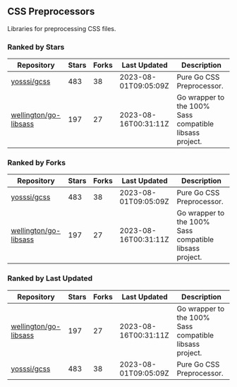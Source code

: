 ## CSS Preprocessors

Libraries for preprocessing CSS files.

### Ranked by Stars

| Repository | Stars | Forks | Last Updated | Description | 
|------------|-------|-------|--------------|-------------|
| [yosssi/gcss](https://github.com/yosssi/gcss) | 483 | 38 | 2023-08-01T09:05:09Z |  Pure Go CSS Preprocessor. |
| [wellington/go-libsass](https://github.com/wellington/go-libsass) | 197 | 27 | 2023-08-16T00:31:11Z |  Go wrapper to the 100% Sass compatible libsass project. |

### Ranked by Forks

| Repository | Stars | Forks | Last Updated | Description | 
|------------|-------|-------|--------------|-------------|
| [yosssi/gcss](https://github.com/yosssi/gcss) | 483 | 38 | 2023-08-01T09:05:09Z |  Pure Go CSS Preprocessor. |
| [wellington/go-libsass](https://github.com/wellington/go-libsass) | 197 | 27 | 2023-08-16T00:31:11Z |  Go wrapper to the 100% Sass compatible libsass project. |

### Ranked by Last Updated

| Repository | Stars | Forks | Last Updated | Description | 
|------------|-------|-------|--------------|-------------|
| [wellington/go-libsass](https://github.com/wellington/go-libsass) | 197 | 27 | 2023-08-16T00:31:11Z |  Go wrapper to the 100% Sass compatible libsass project. |
| [yosssi/gcss](https://github.com/yosssi/gcss) | 483 | 38 | 2023-08-01T09:05:09Z |  Pure Go CSS Preprocessor. |

